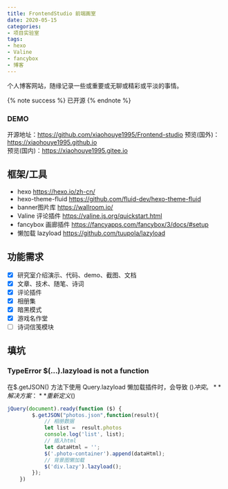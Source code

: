```yaml
---
title: FrontendStudio 前端画室
date: 2020-05-15
categories:
- 项目实验室
tags: 
- hexo
- Valine
- fancybox
- 博客
---
```


个人博客网站，随缘记录一些或重要或无聊或精彩或平淡的事情。

{% note success %}
已开源
{% endnote %}

### DEMO

开源地址：https://github.com/xiaohouye1995/Frontend-studio
预览(国外)：https://xiaohouye1995.github.io  
预览(国内)：https://xiaohouye1995.gitee.io

## 框架/工具
- hexo https://hexo.io/zh-cn/
- hexo-theme-fluid https://github.com/fluid-dev/hexo-theme-fluid
- banner图片库 https://wallroom.io/
- Valine 评论插件 https://valine.js.org/quickstart.html
- fancybox 画廊插件 https://fancyapps.com/fancybox/3/docs/#setup
- 懒加载 lazyload https://github.com/tuupola/lazyload

## 功能需求
- [x] 研究室介绍演示、代码、demo、截图、文档
- [x] 文章、技术、随笔、诗词
- [x] 评论插件
- [x] 相册集
- [x] 暗黑模式
- [x] 游戏名作堂
- [ ] 诗词信笺模块

## 填坑

### TypeError $(...).lazyload is not a function
在$.getJSON() 方法下使用 Query.lazyload 懒加载插件时，会导致 $() 冲突。  
**解决方案：** 重新定义$()
```js
jQuery(document).ready(function ($) {
		$.getJSON("photos.json",function(result){
			// 相册数据
			let list =  result.photos
			console.log('list', list);
		    // 插入html
		    let dataHtml = '';
		    $('.photo-container').append(dataHtml);
			// 背景图懒加载
			$('div.lazy').lazyload();
		});
	})
```